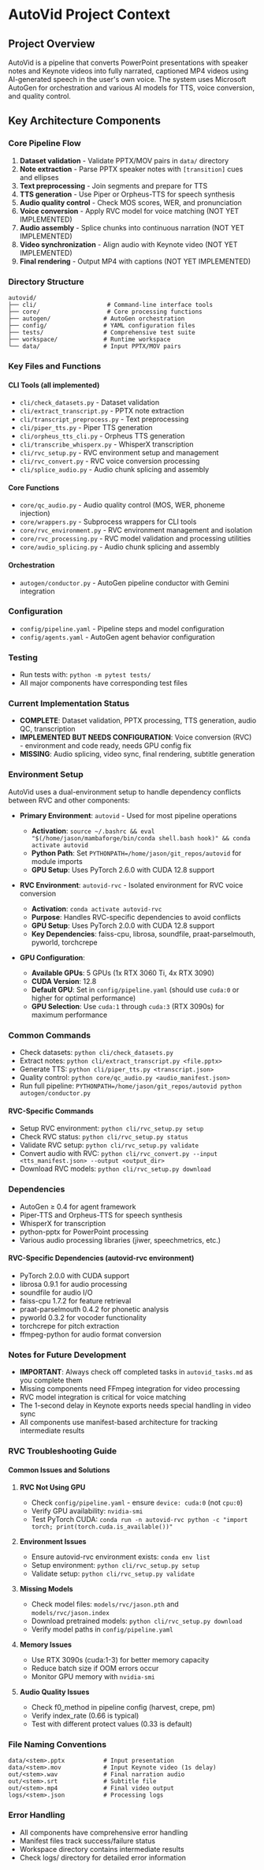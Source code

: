 # AutoVid Project Context

## Project Overview
AutoVid is a pipeline that converts PowerPoint presentations with speaker notes and Keynote videos into fully narrated, captioned MP4 videos using AI-generated speech in the user's own voice. The system uses Microsoft AutoGen for orchestration and various AI models for TTS, voice conversion, and quality control.

## Key Architecture Components

### Core Pipeline Flow
1. **Dataset validation** - Validate PPTX/MOV pairs in `data/` directory
2. **Note extraction** - Parse PPTX speaker notes with `[transition]` cues and ellipses
3. **Text preprocessing** - Join segments and prepare for TTS
4. **TTS generation** - Use Piper or Orpheus-TTS for speech synthesis
5. **Audio quality control** - Check MOS scores, WER, and pronunciation
6. **Voice conversion** - Apply RVC model for voice matching (NOT YET IMPLEMENTED)
7. **Audio assembly** - Splice chunks into continuous narration (NOT YET IMPLEMENTED)
8. **Video synchronization** - Align audio with Keynote video (NOT YET IMPLEMENTED)
9. **Final rendering** - Output MP4 with captions (NOT YET IMPLEMENTED)

### Directory Structure
```
autovid/
├── cli/                    # Command-line interface tools
├── core/                   # Core processing functions
├── autogen/               # AutoGen orchestration
├── config/                # YAML configuration files
├── tests/                 # Comprehensive test suite
├── workspace/             # Runtime workspace
└── data/                  # Input PPTX/MOV pairs
```

### Key Files and Functions

#### CLI Tools (all implemented)
- `cli/check_datasets.py` - Dataset validation
- `cli/extract_transcript.py` - PPTX note extraction
- `cli/transcript_preprocess.py` - Text preprocessing
- `cli/piper_tts.py` - Piper TTS generation
- `cli/orpheus_tts_cli.py` - Orpheus TTS generation
- `cli/transcribe_whisperx.py` - WhisperX transcription
- `cli/rvc_setup.py` - RVC environment setup and management
- `cli/rvc_convert.py` - RVC voice conversion processing
- `cli/splice_audio.py` - Audio chunk splicing and assembly

#### Core Functions
- `core/qc_audio.py` - Audio quality control (MOS, WER, phoneme injection)
- `core/wrappers.py` - Subprocess wrappers for CLI tools
- `core/rvc_environment.py` - RVC environment management and isolation
- `core/rvc_processing.py` - RVC model validation and processing utilities
- `core/audio_splicing.py` - Audio chunk splicing and assembly

#### Orchestration
- `autogen/conductor.py` - AutoGen pipeline conductor with Gemini integration

### Configuration
- `config/pipeline.yaml` - Pipeline steps and model configuration
- `config/agents.yaml` - AutoGen agent behavior configuration

### Testing
- Run tests with: `python -m pytest tests/`
- All major components have corresponding test files

### Current Implementation Status
- **COMPLETE**: Dataset validation, PPTX processing, TTS generation, audio QC, transcription
- **IMPLEMENTED BUT NEEDS CONFIGURATION**: Voice conversion (RVC) - environment and code ready, needs GPU config fix
- **MISSING**: Audio splicing, video sync, final rendering, subtitle generation

### Environment Setup
AutoVid uses a dual-environment setup to handle dependency conflicts between RVC and other components:

- **Primary Environment**: `autovid` - Used for most pipeline operations
  - **Activation**: `source ~/.bashrc && eval "$(/home/jason/mambaforge/bin/conda shell.bash hook)" && conda activate autovid`
  - **Python Path**: Set `PYTHONPATH=/home/jason/git_repos/autovid` for module imports
  - **GPU Setup**: Uses PyTorch 2.6.0 with CUDA 12.8 support

- **RVC Environment**: `autovid-rvc` - Isolated environment for RVC voice conversion
  - **Activation**: `conda activate autovid-rvc`
  - **Purpose**: Handles RVC-specific dependencies to avoid conflicts
  - **GPU Setup**: Uses PyTorch 2.0.0 with CUDA 12.8 support
  - **Key Dependencies**: faiss-cpu, librosa, soundfile, praat-parselmouth, pyworld, torchcrepe

- **GPU Configuration**: 
  - **Available GPUs**: 5 GPUs (1x RTX 3060 Ti, 4x RTX 3090)
  - **CUDA Version**: 12.8
  - **Default GPU**: Set in `config/pipeline.yaml` (should use `cuda:0` or higher for optimal performance)
  - **GPU Selection**: Use `cuda:1` through `cuda:3` (RTX 3090s) for maximum performance

### Common Commands
- Check datasets: `python cli/check_datasets.py`
- Extract notes: `python cli/extract_transcript.py <file.pptx>`
- Generate TTS: `python cli/piper_tts.py <transcript.json>`
- Quality control: `python core/qc_audio.py <audio_manifest.json>`
- Run full pipeline: `PYTHONPATH=/home/jason/git_repos/autovid python autogen/conductor.py`

#### RVC-Specific Commands
- Setup RVC environment: `python cli/rvc_setup.py setup`
- Check RVC status: `python cli/rvc_setup.py status`
- Validate RVC setup: `python cli/rvc_setup.py validate`
- Convert audio with RVC: `python cli/rvc_convert.py --input <tts_manifest.json> --output <output_dir>`
- Download RVC models: `python cli/rvc_setup.py download`

### Dependencies
- AutoGen ≥ 0.4 for agent framework
- Piper-TTS and Orpheus-TTS for speech synthesis
- WhisperX for transcription
- python-pptx for PowerPoint processing
- Various audio processing libraries (jiwer, speechmetrics, etc.)

#### RVC-Specific Dependencies (autovid-rvc environment)
- PyTorch 2.0.0 with CUDA support
- librosa 0.9.1 for audio processing
- soundfile for audio I/O
- faiss-cpu 1.7.2 for feature retrieval
- praat-parselmouth 0.4.2 for phonetic analysis
- pyworld 0.3.2 for vocoder functionality
- torchcrepe for pitch extraction
- ffmpeg-python for audio format conversion

### Notes for Future Development
- **IMPORTANT**: Always check off completed tasks in `autovid_tasks.md` as you complete them
- Missing components need FFmpeg integration for video processing
- RVC model integration is critical for voice matching
- The 1-second delay in Keynote exports needs special handling in video sync
- All components use manifest-based architecture for tracking intermediate results

### RVC Troubleshooting Guide

#### Common Issues and Solutions
1. **RVC Not Using GPU**
   - Check `config/pipeline.yaml` - ensure `device: cuda:0` (not `cpu:0`)
   - Verify GPU availability: `nvidia-smi`
   - Test PyTorch CUDA: `conda run -n autovid-rvc python -c "import torch; print(torch.cuda.is_available())"`

2. **Environment Issues**
   - Ensure autovid-rvc environment exists: `conda env list`
   - Setup environment: `python cli/rvc_setup.py setup`
   - Validate setup: `python cli/rvc_setup.py validate`

3. **Missing Models**
   - Check model files: `models/rvc/jason.pth` and `models/rvc/jason.index`
   - Download pretrained models: `python cli/rvc_setup.py download`
   - Verify model paths in `config/pipeline.yaml`

4. **Memory Issues**
   - Use RTX 3090s (cuda:1-3) for better memory capacity
   - Reduce batch size if OOM errors occur
   - Monitor GPU memory with `nvidia-smi`

5. **Audio Quality Issues**
   - Check f0_method in pipeline config (harvest, crepe, pm)
   - Verify index_rate (0.66 is typical)
   - Test with different protect values (0.33 is default)

### File Naming Conventions
```
data/<stem>.pptx           # Input presentation
data/<stem>.mov            # Input Keynote video (1s delay)
out/<stem>.wav             # Final narration audio
out/<stem>.srt             # Subtitle file
out/<stem>.mp4             # Final video output
logs/<stem>.json           # Processing logs
```

### Error Handling
- All components have comprehensive error handling
- Manifest files track success/failure status
- Workspace directory contains intermediate results
- Check logs/ directory for detailed error information